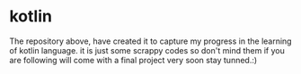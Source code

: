 # kotlin
The repository above, have created it to capture my progress in the learning of kotlin language.
it is just some scrappy codes so don't mind them if you are following
will come with a final project very soon
stay tunned.:) 
